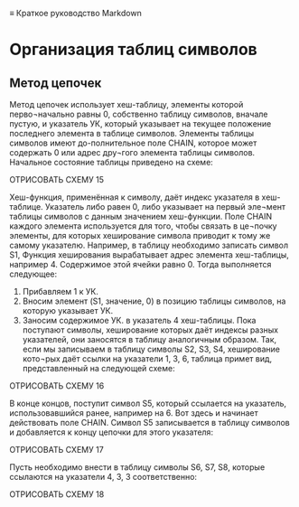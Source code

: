 ≡ Краткое руководство Markdown

# Организация таблиц символов
## Метод цепочек

Метод цепочек использует хеш-таблицу, элементы которой перво¬начально равны 0, собственно таблицу символов, вначале пустую, и указатель УК, который указывает на текущее положение последнего элемента в таблице символов. Элементы таблицы символов имеют до-полнительное поле СНАIN, которое может содержать 0 или адрес дру¬гого элемента таблицы символов. Начальное состояние таблицы приведено на схеме:

ОТРИСОВАТЬ СХЕМУ 15

Хеш-функция, применённая к символу, даёт индекс указателя в хеш-таблице. Указатель либо равен 0, либо указывает на первый эле¬мент таблицы символов с данным значением хеш-функции. Поле СНАIN каждого элемента используется для того, чтобы связать в це¬почку элементы, для которых хеширование символа приводит к тому же самому указателю. Например, в таблицу необходимо записать символ S1, Функция хеширования вырабатывает адрес элемента хеш-таблицы, например 4. Содержимое этой ячейки равно 0. Тогда выполняется следующее:  
1.	Прибавляем 1 к УК.
2.	Вносим элемент (S1, значение, 0) в позицию таблицы символов,
на которую указывает УК.
3.	Заносим содержимое УК. в указатель 4 хеш-таблицы.
Пока поступают символы, хеширование которых даёт индексы разных указателей, они заносятся в таблицу аналогичным образом. Так, если мы записываем в таблицу символы S2, S3, S4, хеширование кото¬рых даёт ссылки на указатели 1, 3, 6, таблица примет вид, представленный на следующей схеме:

ОТРИСОВАТЬ СХЕМУ 16

В конце концов, поступит символ S5, который ссылается на указатель, использовавшийся ранее, например на 6. Вот здесь и начинает действовать поле CHAIN. Символ S5 записывается в таблицу символов и добавляется к концу цепочки для этого указателя:

ОТРИСОВАТЬ СХЕМУ 17

Пусть необходимо внести в таблицу символы S6, S7, S8, которые ссылаются на указатели 4, 3, 3 соответственно:

ОТРИСОВАТЬ СХЕМУ 18


